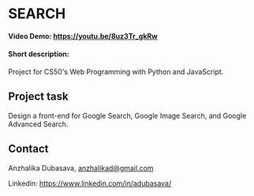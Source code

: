 ﻿# SEARCH
#### Video Demo:  https://youtu.be/8uz3Tr_gkRw
#### Short description:
Project for CS50's Web Programming with Python and JavaScript. 

## Project task

Design a front-end for Google Search, Google Image Search, and Google Advanced Search.

## Contact
Anzhalika Dubasava, anzhalikad@gmail.com

Linkedin: https://www.linkedin.com/in/adubasava/
